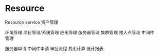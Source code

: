 # Resource
Resource service 资产管理

环境管理
项目管理/系统管理
应用管理
服务器管理
集群管理
接入点管理
中间件管理

服务器申请
中间件申请
审批流程
费用计算
统计报表
